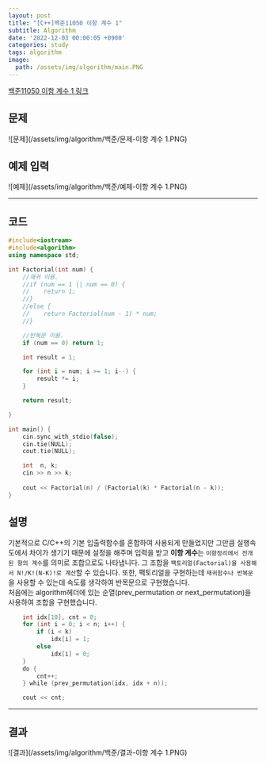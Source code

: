 ```yaml
---
layout: post
title: "[C++]백준11050 이항 계수 1"
subtitle: Algorithm
date: '2022-12-03 00:00:05 +0900'
categories: study
tags: algorithm
image:
  path: /assets/img/algorithm/main.PNG
---
```


[백준11050 이항 계수 1 링크](https://www.acmicpc.net/problem/11050)

<!--more-->

## 문제
![문제](/assets/img/algorithm/백준/문제-이항 계수 1.PNG)

## 예제 입력
![예제](/assets/img/algorithm/백준/예제-이항 계수 1.PNG)

---

## 코드
```cpp
#include<iostream>
#include<algorithm>
using namespace std;

int Factorial(int num) {
    //재귀 이용.
    //if (num == 1 || num == 0) {
    //    return 1;
    //}
    //else {
    //    return Factorial(num - 1) * num;
    //}

    //반복문 이용.
    if (num == 0) return 1;

    int result = 1;

    for (int i = num; i >= 1; i--) {
        result *= i;
    }

    return result;

}

int main() {
    cin.sync_with_stdio(false);
    cin.tie(NULL);
    cout.tie(NULL);

    int  n, k;
    cin >> n >> k;
 
    cout << Factorial(n) / (Factorial(k) * Factorial(n - k));
}
```
## 설명
기본적으로 C/C++의 기본 입출력함수를 혼합하여 사용되게 만들었지만 그만큼 실행속도에서 차이가 생기기 때문에 설정을 해주며 입력을 받고 **이항 계수**는 `이항정리에서 전개된 항의 계수`를 의미로 조합으로도 나타냅니다. 그 조합을 `팩토리얼(Factorial)을 사용해서 N!/K!(N-K)!로 계산`할 수 있습니다. 또한, 팩토리얼을 구현하는데 `재귀함수나 반복문`을 사용할 수 있는데 속도를 생각하여 반목문으로 구현했습니다. <br>
처음에는 algorithm헤더에 있는 순열(prev_permutation or next_permutation)을 사용하여 조합을 구현했습니다. <br>
```go
    int idx[10], cnt = 0;
    for (int i = 0; i < n; i++) {
        if (i < k)
            idx[i] = 1;
        else
            idx[i] = 0;
    }
    do {
        cnt++;
    } while (prev_permutation(idx, idx + n));

    cout << cnt;
```

---

## 결과
![결과](/assets/img/algorithm/백준/결과-이항 계수 1.PNG)